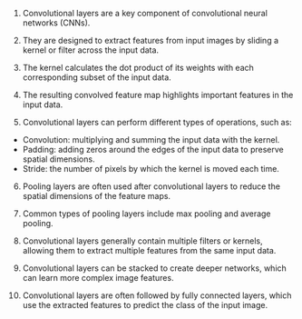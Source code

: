 1. Convolutional layers are a key component of convolutional neural networks (CNNs).

2. They are designed to extract features from input images by sliding a kernel or filter across the input data.

3. The kernel calculates the dot product of its weights with each corresponding subset of the input data.

4. The resulting convolved feature map highlights important features in the input data.

5. Convolutional layers can perform different types of operations, such as:

- Convolution: multiplying and summing the input data with the kernel. 
- Padding: adding zeros around the edges of the input data to preserve spatial dimensions. 
- Stride: the number of pixels by which the kernel is moved each time. 

6. Pooling layers are often used after convolutional layers to reduce the spatial dimensions of the feature maps.

7. Common types of pooling layers include max pooling and average pooling.

8. Convolutional layers generally contain multiple filters or kernels, allowing them to extract multiple features from the same input data.

9. Convolutional layers can be stacked to create deeper networks, which can learn more complex image features.

10. Convolutional layers are often followed by fully connected layers, which use the extracted features to predict the class of the input image.